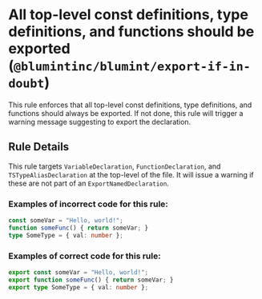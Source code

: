 # All top-level const definitions, type definitions, and functions should be exported (`@blumintinc/blumint/export-if-in-doubt`)

<!-- end auto-generated rule header -->

This rule enforces that all top-level const definitions, type definitions, and functions should always be exported. If not done, this rule will trigger a warning message suggesting to export the declaration.

## Rule Details

This rule targets `VariableDeclaration`, `FunctionDeclaration`, and `TSTypeAliasDeclaration` at the top-level of the file. It will issue a warning if these are not part of an `ExportNamedDeclaration`.

### Examples of incorrect code for this rule:

```typescript
const someVar = "Hello, world!";
function someFunc() { return someVar; }
type SomeType = { val: number };
```

### Examples of correct code for this rule:

```typescript
export const someVar = "Hello, world!";
export function someFunc() { return someVar; }
export type SomeType = { val: number };
```

